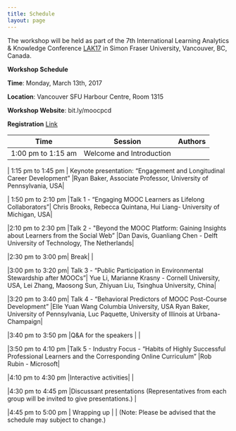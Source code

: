 ```yaml
---
title: Schedule
layout: page
---
```


The workshop will be held as part of the 7th International Learning Analytics & Knowledge Conference [LAK17](http://lak17.solaresearch.org/) in Simon Fraser University, Vancouver, BC, Canada.

**Workshop Schedule**

**Time**: Monday, March 13th, 2017

**Location**: Vancouver SFU Harbour Centre, Room 1315

**Workshop Website**: bit.ly/moocpcd

**Registration** [Link](https://cars-ebmsweb.its.sfu.ca/reg/reg_p1_form.aspx?oc=01&ct=MECS-1&eventid=93323)


| Time | Session | Authors |
|------|:-------:|---------|
| 1:00 pm to 1:15 am |Welcome and Introduction| |

| 1:15 pm to 1:45 pm | Keynote presentation: “Engagement and Longitudinal Career Development” |Ryan Baker, Associate Professor, University of Pennsylvania, USA|

| 1:50 pm to 2:10 pm |Talk 1 - “Engaging MOOC Learners as Lifelong Collaborators”| Chris Brooks, Rebecca Quintana, Hui Liang- University of  Michigan, USA|

|2:10 pm to 2:30 pm |Talk 2 - "Beyond the MOOC Platform: Gaining Insights about Learners from the Social Web” |Dan Davis, Guanliang Chen - Delft University of Technology, The Netherlands|

|2:30 pm to 3:00 pm| Break| |

|3:00 pm to 3:20 pm| Talk 3 - “Public Participation in Environmental Stewardship after MOOCs”| Yue Li, Marianne Krasny - Cornell University, USA, Lei Zhang, Maosong Sun, Zhiyuan Liu, Tsinghua University, China|

|3:20 pm to 3:40 pm| Talk 4 - “Behavioral Predictors of MOOC Post-Course Development” |Elle Yuan Wang Columbia University, USA Ryan Baker, University of Pennsylvania, Luc Paquette, University of Illinois at Urbana-Champaign|

|3:40 pm to 3:50 pm |Q&A for the speakers | |

|3:50 pm to 4:10 pm |Talk 5 -  Industry Focus - “Habits of Highly Successful Professional Learners and the Corresponding Online Curriculum” |Rob Rubin - Microsoft|

|4:10 pm to 4:30 pm |Interactive activities| |

|4:30 pm to 4:45 pm |Discussant presentations (Representatives from each group will be invited to give presentations.) |

|4:45 pm to 5:00 pm |  Wrapping up | |
(Note: Please be advised that the schedule may subject to change.)




